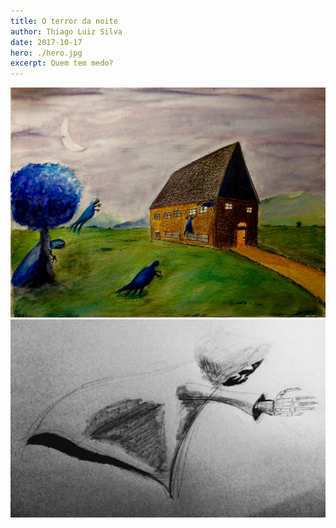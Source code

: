 ```yaml
---
title: O terror da noite
author: Thiago Luiz Silva
date: 2017-10-17
hero: ./hero.jpg
excerpt: Quem tem medo?
---
```



<div className="Image__Small">
  <img
    src="./2017-10-17-le-terror.jpeg"
    title="Terror Noturno"
    alt="Os terrores indo trabalhar"
  />
</div>

<div className="Image__Small">
  <img
    src="./2017-10-17-le-terror-seul.jpeg"
    title="Terror Solitário"
    alt="Um destaque de um terro noturno feito no lápis"
  />
</div>
